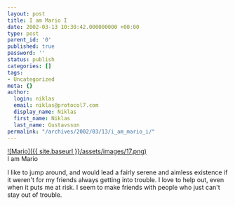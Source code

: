 ```yaml
---
layout: post
title: I am Mario I
date: 2002-03-13 10:30:42.000000000 +00:00
type: post
parent_id: '0'
published: true
password: ''
status: publish
categories: []
tags:
- Uncategorized
meta: {}
author:
  login: niklas
  email: niklas@protocol7.com
  display_name: Niklas
  first_name: Niklas
  last_name: Gustavsson
permalink: "/archives/2002/03/13/i_am_mario_i/"
---
```

[![Mario]({{ site.baseurl }}/assets/images/17.png)](http://blog.ravenblack.net/quiz/videogame.pl)  
I am Mario

I like to jump around, and would lead a fairly serene and aimless existence if it weren't for my friends always getting into trouble. I love to help out, even when it puts me at risk. I seem to make friends with people who just can't stay out of trouble.


